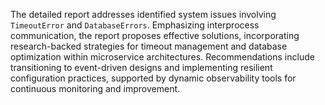 The detailed report addresses identified system issues involving `TimeoutError` and `DatabaseErrors`. Emphasizing interprocess communication, the report proposes effective solutions, incorporating research-backed strategies for timeout management and database optimization within microservice architectures. Recommendations include transitioning to event-driven designs and implementing resilient configuration practices, supported by dynamic observability tools for continuous monitoring and improvement.